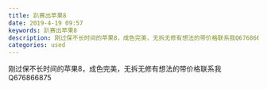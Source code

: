 ```yaml
---
title: 趴赛出苹果8
date: 2019-4-19 09:57
keywords: 趴赛出苹果8
description: 刚过保不长时间的苹果8，成色完美，无拆无修有想法的带价格联系我Q676866875
categories: used
---
```

<td class="t_f" id="postmessage_3546586">

刚过保不长时间的苹果8，成色完美，无拆无修有想法的带价格联系我Q676866875<br/>
</td>
